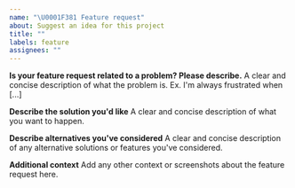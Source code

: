 ```yaml
---
name: "\U0001F381 Feature request"
about: Suggest an idea for this project
title: ""
labels: feature
assignees: ""
---
```


<!-- Fill out as much information as you feel is necessary -->

**Is your feature request related to a problem? Please describe.** A clear and
concise description of what the problem is. Ex. I'm always frustrated when [...]

**Describe the solution you'd like** A clear and concise description of what you
want to happen.

**Describe alternatives you've considered** A clear and concise description of
any alternative solutions or features you've considered.

**Additional context** Add any other context or screenshots about the feature
request here.
